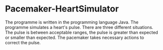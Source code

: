 # Pacemaker-HeartSimulator
The programme is written in the programming language Java. The programme simulates a heart's pulse. There are three different situations. The pulse is between acceptable ranges, the pulse is greater than expected or smaller than expected. The pacemaker takes necessary actions to correct the pulse.
